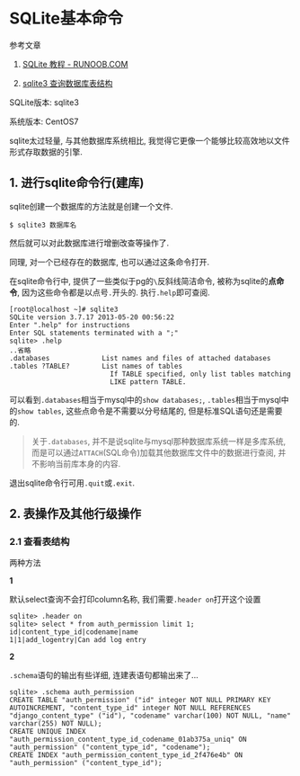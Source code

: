 # SQLite基本命令

参考文章

1. [SQLite 教程 - RUNOOB.COM](http://www.runoob.com/sqlite/sqlite-tutorial.html)

2. [sqlite3 查询数据库表结构](http://blog.csdn.net/yuxiayiji/article/details/8426280)

SQLite版本: sqlite3

系统版本: CentOS7

sqlite太过轻量, 与其他数据库系统相比, 我觉得它更像一个能够比较高效地以文件形式存取数据的引擎. 

## 1. 进行sqlite命令行(建库)

sqlite创建一个数据库的方法就是创建一个文件.

```
$ sqlite3 数据库名
```

然后就可以对此数据库进行增删改查等操作了.

同理, 对一个已经存在的数据库, 也可以通过这条命令打开.

在sqlite命令行中, 提供了一些类似于pg的`\`反斜线简洁命令, 被称为sqlite的**点命令**, 因为这些命令都是以点号`.`开头的. 执行`.help`即可查阅.

```
[root@localhost ~]# sqlite3 
SQLite version 3.7.17 2013-05-20 00:56:22
Enter ".help" for instructions
Enter SQL statements terminated with a ";"
sqlite> .help
..省略
.databases             List names and files of attached databases
.tables ?TABLE?        List names of tables
                         If TABLE specified, only list tables matching
                         LIKE pattern TABLE.
```

可以看到`.databases`相当于mysql中的`show databases;`, `.tables`相当于mysql中的`show tables`, 这些点命令是不需要以分号结尾的, 但是标准SQL语句还是需要的.

> 关于`.databases`, 并不是说sqlite与mysql那种数据库系统一样是多库系统, 而是可以通过`ATTACH`(SQL命令)加载其他数据库文件中的数据进行查阅, 并不影响当前库本身的内容.

退出sqlite命令行可用`.quit`或`.exit`.

## 2. 表操作及其他行级操作

### 2.1 查看表结构

两种方法

**1**

默认select查询不会打印column名称, 我们需要`.header on`打开这个设置

```
sqlite> .header on
sqlite> select * from auth_permission limit 1;
id|content_type_id|codename|name
1|1|add_logentry|Can add log entry
```

**2**

`.schema`语句的输出有些详细, 连建表语句都输出来了...

```
sqlite> .schema auth_permission
CREATE TABLE "auth_permission" ("id" integer NOT NULL PRIMARY KEY AUTOINCREMENT, "content_type_id" integer NOT NULL REFERENCES "django_content_type" ("id"), "codename" varchar(100) NOT NULL, "name" varchar(255) NOT NULL);
CREATE UNIQUE INDEX "auth_permission_content_type_id_codename_01ab375a_uniq" ON "auth_permission" ("content_type_id", "codename");
CREATE INDEX "auth_permission_content_type_id_2f476e4b" ON "auth_permission" ("content_type_id");
```